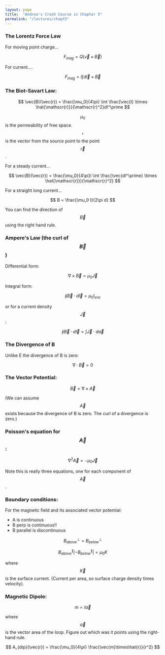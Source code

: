 ```yaml
---
layout: page
title:  "Andrea's Crash Course in Chapter 5"
permalink: "/lectures/chapt5"
---
```


### The Lorentz Force Law

For moving point charge...

$$
F_{mag} = Q(\vec{v} \times \vec{B})
$$

For current....

$$
F_{mag} = I \int d\vec{l} \times \vec{B}
$$

### The Biot-Savart Law:

$$
\vec{B}(\vec{r}) = \frac{\mu_0}{4\pi} \int \frac{\vec{I} \times \hat{\mathscr{r}}}{\mathscr{r}^2}dl^\prime 
$$

$$\mu_0$$ is the permeability of free space. $$\mathscr{r}$$ is the vector
from the source point to the point $$\vec{r}$$.

For a steady current...

$$
\vec{B}(\vec{r}) = \frac{\mu_0}{4\pi}I \int \frac{\vec{dl^\prime} \times \hat{\mathscr{r}}}{\mathscr{r}^2}
$$

For a straight long current...

$$
B = \frac{\mu_0 I}{2\pi d}
$$

You can find the direction of $$\vec{B}$$ using the right hand rule. 

### Ampere's Law (the curl of $$\vec{B}$$)

Differential form:

$$
\nabla \times \vec{B} = \mu_0 \vec{J}
$$

Integral form:

$$
\oint \vec{B}\cdot d\vec{l} = \mu_0 I_{enc}
$$

or for a current density $$\vec{J}$$:

$$
\oint \vec{B}\cdot d\vec{l} =  \int\vec{J}\cdot d\vec{a}
$$

### The Divergence of B 

Unlike E the divergence of B is zero:

$$
\nabla \cdot \vec{B} = 0
$$

### The Vector Potential:

$$
\vec{B} = \nabla \times \vec{A} 
$$

(We can assume $$\vec{A}$$ exists because the divergence of B is zero. The
curl of a divergence is zero.)

### Poisson's equation for $$\vec{A}$$:  

$$
\nabla^2 \vec{A} = -\mu_0 \vec{J} 
$$

Note this is really three equations, one for each component of $$\vec{A}$$.

### Boundary conditions:
For the magnetic field and its associated vector potential:
* A is continuous
* B perp is continuous!! 
* B parallel is discontinuous

$$
B_{above}^\perp = B_{below}^\perp
$$

$$
B_{above}^\|| - B_{below}^\|| = \mu_0 K 
$$

where $$\vec{K}$$ is the surface current.  (Current per area, so surface charge
density times velocity).

### Magnetic Dipole:

$$
m = I\vec{a}
$$

where $$\vec{a}$$ is the vector area of the loop.  Figure out which
was it points using the right-hand rule.

$$
A_{dip}(\vec{r}) = \frac{\mu_0}{4\pi} \frac{\vec{m}\times\hat{r}}{r^2}
$$
